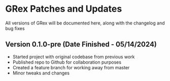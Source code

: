 # GRex Patches and Updates
All versions of GRex will be documented here, along with the changelog and bug fixes

## Version 0.1.0-pre (Date Finished - 05/14/2024)
- Started project with original codebase from previous work
- Published repo to Github for collaboration purposes
- Created a feature branch for working away from master
- Minor tweaks and changes